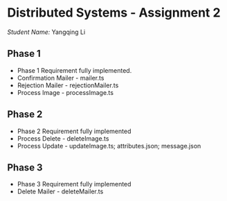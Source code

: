 # Distributed Systems - Assignment 2

_Student Name:_ Yangqing Li

## Phase 1
+ Phase 1 Requirement fully implemented.
+ Confirmation Mailer - mailer.ts
+ Rejection Mailer - rejectionMailer.ts
+ Process Image - processImage.ts

## Phase 2
+ Phase 2 Requirement fully implemented
+ Process Delete - deleteImage.ts
+ Process Update - updateImage.ts; attributes.json; message.json

## Phase 3
+ Phase 3 Requirement fully implemented
+ Delete Mailer - deleteMailer.ts
